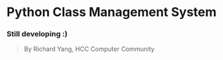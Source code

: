 # Python Class Management System

### Still developing :)

> By Richard Yang, HCC Computer Community